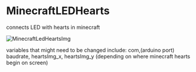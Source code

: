 # MinecraftLEDHearts
connects LED with hearts in minecraft


![MinecraftLedHeartsImg](https://github.com/user-attachments/assets/761c4fec-1da3-4849-8218-f081f92d2f93)

variables that might need to be changed include:
com,(arduino port) baudrate, heartsImg_x, heartsImg_y (depending on where minecraft hearts begin on screen)
